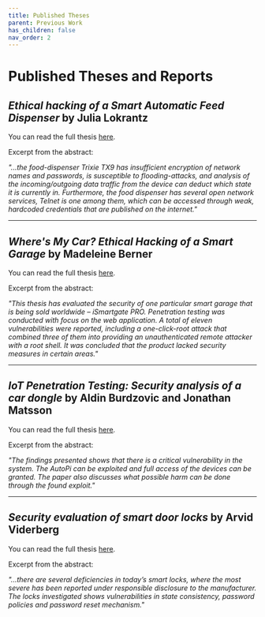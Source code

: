```yaml
---
title: Published Theses
parent: Previous Work
has_children: false
nav_order: 2
---
```


# Published Theses and Reports

## *Ethical hacking of a Smart Automatic Feed Dispenser* by Julia Lokrantz
You can read the full thesis [here](https://kth.diva-portal.org/smash/get/diva2:1561552/FULLTEXT01.pdf).

Excerpt from the abstract:

*"...the food-dispenser Trixie TX9 has insufficient encryption of network names and passwords, is susceptible to flooding-attacks, and analysis of the incoming/outgoing data traffic from the device can deduct which state it is currently in. Furthermore, the food dispenser has several open network services, Telnet is one among them, which can be accessed through weak, hardcoded credentials that are published on the internet."*

<hr>

## *Where's My Car? Ethical Hacking of a Smart Garage* by Madeleine Berner
You can read the full thesis [here](https://kth.diva-portal.org/smash/get/diva2:1464458/FULLTEXT01.pdf).

Excerpt from the abstract:

*"This thesis has evaluated the security of one particular smart garage that is being sold worldwide – iSmartgate PRO. Penetration testing was conducted with focus on the web application. A total of eleven vulnerabilities were reported, including a one-click-root attack that combined three of them into providing an unauthenticated remote attacker with a root shell. It was concluded that the product lacked security measures in certain areas."*

<hr>

## *IoT Penetration Testing: Security analysis of a car dongle* by Aldin Burdzovic and Jonathan Matsson
You can read the full thesis [here](https://www.diva-portal.org/smash/get/diva2:1334244/FULLTEXT01.pdf).

Excerpt from the abstract:

*"The findings presented shows that there is a critical vulnerability in the system. The AutoPi can be exploited and full access of the devices can be granted. The paper also discusses what possible harm can be done through the found exploit."*

<hr>

## *Security evaluation of smart door locks* by Arvid Viderberg
You can read the full thesis [here](https://www.kth.se/polopoly_fs/1.914054.1600689128!/Examensarbete%20Final.pdf).

Excerpt from the abstract:

*"...there are several deficiencies in today’s smart locks, where the most severe has been reported under responsible disclosure to the manufacturer. The locks investigated shows vulnerabilities in state consistency, password policies and password reset mechanism."*